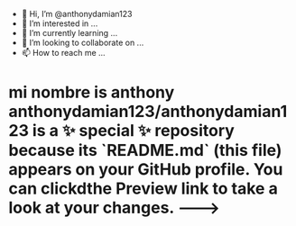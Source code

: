 - 👋 Hi, I’m @anthonydamian123
- 👀 I’m interested in ...
- 🌱 I’m currently learning ...
- 💞️ I’m looking to collaborate on ...
- 📫 How to reach me ...

<h1>mi nombre is anthony
anthonydamian123/anthonydamian123 is a ✨ special ✨ repository because its `README.md` (this file) appears on your GitHub profile.
You can clickdthe Preview link to take a look at your changes.
--->
